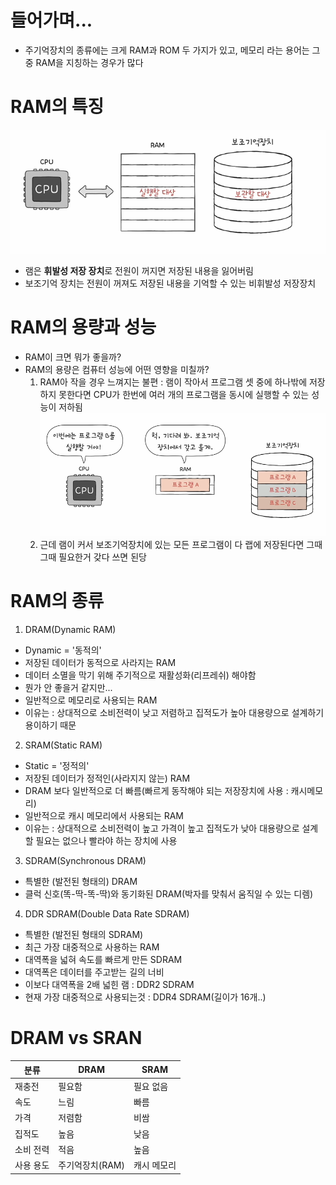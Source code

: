 # 들어가며...
- 주기억장치의 종류에는 크게 RAM과 ROM 두 가지가 있고, 메모리 라는 용어는 그 중 RAM을 지칭하는 경우가 많다

# RAM의 특징
![alt text](../메모리와캐시메모리/image/image.png)
- 램은 <strong>휘발성 저장 장치</strong>로 전원이 꺼지면 저장된 내용을 잃어버림
- 보조기억 장치는 전원이 꺼져도 저장된 내용을 기억할 수 있는 비휘발성 저장장치

# RAM의 용량과 성능
- RAM이 크면 뭐가 좋을까?
- RAM의 용량은 컴퓨터 성능에 어떤 영향을 미칠까?
    1) RAM아 작을 경우 느껴지는 불편 : 램이 작아서 프로그램 셋 중에 하나밖에 저장하지 못한다면 CPU가 한번에 여러 개의 프로그램을 동시에 실행할 수 있는 성능이 저하됨
    ![alt text](../메모리와캐시메모리/image/image-1.png)
    2) 근데 램이 커서 보조기억장치에 있는 모든 프로그램이 다 랩에 저장된다면 그때그때 필요한거 갖다 쓰면 된당

# RAM의 종류
1. DRAM(Dynamic RAM)
- Dynamic = '동적의'
- 저장된 데이터가 동적으로 사라지는 RAM
- 데이터 소멸을 막기 위해 주기적으로 재활성화(리프레쉬) 해야함
- 뭔가 안 좋을거 같지만...
- 일반적으로 메모리로 사용되는 RAM
- 이유는 : 상대적으로 소비전력이 낮고 저렴하고 집적도가 높아 대용량으로 설계하기 용이하기 때문

2. SRAM(Static RAM)
- Static = '정적의'
- 저장된 데이터가 정적인(사라지지 않는) RAM
- DRAM 보다 일반적으로 더 빠름(빠르게 동작해야 되는 저장장치에 사용 : 캐시메모리)
- 일반적으로 캐시 메모리에서 사용되는 RAM
- 이유는 : 상대적으로 소비전력이 높고 가격이 높고 집적도가 낮아 대용량으로 설계할 필요는 없으나 빨라야 하는 장치에 사용

3. SDRAM(Synchronous DRAM)
- 특별한 (발전된 형태의) DRAM
- 클럭 신호(똑-딱-똑-딱)와 동기화된 DRAM(박자를 맞춰서 움직일 수 있는 디렘)

4. DDR SDRAM(Double Data Rate SDRAM)
- 특별한 (발전된 형태의 SDRAM)
- 최근 가장 대중적으로 사용하는 RAM
- 대역폭을 넓혀 속도를 빠르게 만든 SDRAM
- 대역폭은 데이터를 주고받는 길의 너비
- 이보다 대역폭을 2배 넓힌 램 :  DDR2 SDRAM
- 현재 가장 대중적으로 사용되는것 : DDR4 SDRAM(길이가 16개..)



# DRAM vs SRAN
| 분류 | DRAM | SRAM |
| ---- | ---- | ---- |
| 재충전 | 필요함 | 필요 없음 |
| 속도 | 느림 | 빠름 |
| 가격 | 저렴함 | 비쌈 |
| 집적도 | 높음 | 낮음 |
| 소비 전력 | 적음 | 높음 |
| 사용 용도 | 주기억장치(RAM) | 캐시 메모리 |